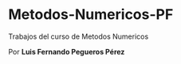 # Metodos-Numericos-PF
Trabajos del curso de Metodos Numericos

Por **Luis Fernando Pegueros Pérez**